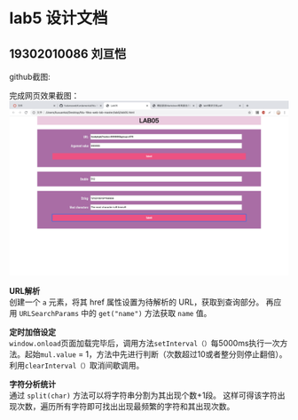 lab5 设计文档
===
19302010086 刘亘恺
----
github截图:


完成网页效果截图：
![完成网页效果截图](img/网页效果截图.png)

**URL解析**  
           创建一个 `a` 元素，将其 href 属性设置为待解析的 URL，获取到查询部分。
           再应用 `URLSearchParams` 中的 `get("name")` 方法获取 `name` 值。

**定时加倍设定**  
           `window.onload`页面加载完毕后，调用方法`setInterval（）`每5000ms执行一次方法。起始`mul.value` = 1，方法中先进行判断（次数超过10或者整分则停止翻倍）。
           利用`clearInterval（）`取消间歇调用。

**字符分析统计**  
            通过 `split(char)` 方法可以将字符串分割为其出现个数+1段。
            这样可得该字符出现次数，遍历所有字符即可找出出现最频繁的字符和其出现次数。